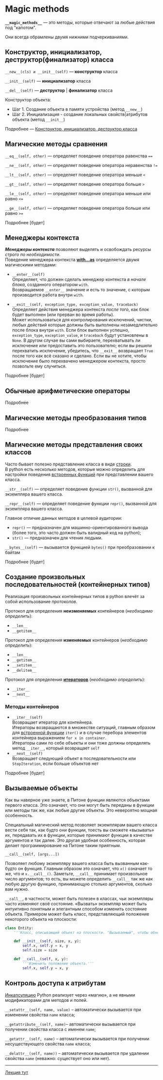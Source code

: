 # Magic methods

__`__magic_methods__`__ — это методы, которые отвечают за любые действия под "капотом".

Они всегда обрамлены двумя нижними подчеркиваниями.

## Конструктор, инициализатор, деструктор(финализатор) класса

`__new__(cls) и __init__(self)` — **конструктор** класса

`__init__(self)` — **инициализатор** класса 

`__del__(self)` — **деструктор** | **финализатор** класса

Конструктор объекта:
- Шаг 1. Создание объекта в памяти устройства (метод `__new__`) <br>
- Шаг 2. Инициализация - создание локальных свойств|атрибутов объекта (метод `__init__`) <br>


Подробнее — [Конструктор, инициализатор, деструктор класса ](ООП-Magic-new,init,del.md)

## Магические методы сравнения

`__eq__(self, other)` — определяет поведение оператора равенства `==`

`__ne__(self, other)` — определяет поведение оператора неравенства `!=`

`__lt__(self, other)` — определяет поведение оператора меньше `<`

`__gt__(self, other)` — определяет поведение оператора больше `>`

`__le__(self, other)` — определяет поведение оператора меньше или равно `<=`

`__ge__(self, other)` — определяет поведение оператора больше или равно `>=`

Подробнее [будет]

## Менеджеры контекста

***Менеджеры контекста*** позволяют выделять и освобождать ресурсы *строго по необходимости*.<br>
Поведение менеджера контекста [**with...as**](Python-Менеджер%20контекста%20With..as.md) 
определяется двумя магическими методами:

- `__enter__(self)`<br> 
Определяет, что должен сделать менеджер контекста *в начале блока*, 
созданного оператором `with`.<br> 
Возвращаемое `__enter__` значение и есть то значение, с которым производится работа 
внутри `with`.


- `__exit__(self, exception_type, exception_value, traceback)`<br>
Определяет действия менеджера контекста *после того*, как блок будет выполнен
(или прерван во время работы).<br> 
Может использоваться для контролирования исключений, чистки, любых действий которые 
должны быть выполнены незамедлительно после блока внутри `with`. 
Если блок выполнен успешно, `exception_type`, `exception_value`, и `traceback` будут 
установлены в `None`. 
В другом случае вы сами выбираете, перехватывать ли исключение или предоставить 
это пользователю; если вы решили перехватить исключение, убедитесь, что `__exit__` 
возвращает `True` после того как всё сказано и сделано. 
Если вы не хотите, чтобы исключение было перехвачено менеджером контекста, просто позвольте ему случиться.

Подробнее [будет]

## Обычные арифметические операторы

Подробнее 

## Магические методы преобразования типов

Подробнее 

## Магические методы представления своих классов

Часто бывает полезно представление класса в виде [строки](Python-Str(строка).md). <br> 
В python есть несколько методов, которые можно определить для 
настройки поведения [встроенных функций](Python-Встроенные%20функции.md) при представлении вашего класса.

`__str__(self)` — определяет поведение функции `str()`, вызванной для экземпляра 
вашего класса.

`__repr__(self)` — определяет поведение функции `repr()`, вызванной для экземпляра 
вашего класса. 

Главное отличие данных методов в целевой аудитории:
- `repr()` — предназначен для машинно-ориентированного вывода <br> 
(более того, это часто должен быть валидный код на python); 
- `str()` — предназначен для чтения людьми.

`__bytes__(self)` — вызывается функцией `bytes()` при преобразовании к байтам

Подробнее [будет]

## Создание произвольных последовательностей (контейнерных типов)

Реализация произвольных контейнерных типов в python влечёт за собой использование 
*протоколов*.

Протокол для определения **неизменяемых** контейнеров (*необходимо определить*):
- `__len__`
- `__getitem__`

Протокол для определения **изменяемых** контейнеров (*необходимо определить*):
- `__len__`
- `__getitem__`
- `__setitem__`
- `__delitem__`

Протокол для определения [**итераторов**](../Python/Python-Iterator.md) (*необходимо определить*):
- `__iter__`
- `__next__`

### Методы контейнеров

- `__iter__(self)`<br>
Возвращает итератор для контейнера. <br>
Итераторы возвращаются в множестве ситуаций, главным образом для 
[встроенной функции](Python-Встроенные%20функции.md) `iter()` 
и в случае перебора элементов контейнера выражением `for x in container`. <br> 
Итераторы сами по себе объекты и они тоже должны определять метод `__iter__`, 
который возвращает `self`
- `__next__(self)` <br>
Возвращает следующий объект в последовательности или `StopIteration`, 
если больше объектов нет

Подробнее [будет] 

## Вызываемые объекты
Как вы наверное уже знаете, в Питоне функции являются объектами первого класса. Это означает, что они могут быть переданы в функции или методы так же, как любые другие объекты. Это невероятно мощная особенность.

Специальный магический метод позволяет экземплярам вашего класса вести себя так, как будто они функции, тоесть вы сможете «вызывать» их, передавать их в функции, которые принимают функции в качестве аргументов и так далее. Это другая удобная особенность, которая делает программирование на Питоне таким приятным.

`__call__(self, [args...])`

Позволяет любому экземпляру вашего класса быть вызванным как-будто он функция. Главным образом это означает, что `x()` означает то же, что и `x.__call__()`. Заметьте, `__call__` принимает произвольное число аргументов; то есть, вы можете определить `__call__` так же как любую другую функцию, принимающую столько аргументов, сколько вам нужно.


`__call__`, в частности, может быть полезен в классах, чьи экземпляры часто изменяют своё состояние. «Вызвать» экземпляр может быть интуитивно понятным и элегантным способом изменить состояние объекта. Примером может быть класс, представляющий положение некоторого объекта на плоскости:
```python
class Entity:
    '''Класс, описывающий объект на плоскости. "Вызываемый", чтобы обновить позицию объекта.'''

    def __init__(self, size, x, y):
        self.x, self.y = x, y
        self.size = size

    def __call__(self, x, y):
        '''Изменить положение объекта.'''
        self.x, self.y = x, y
```

## Контроль доступа к атрибутам
[Инкапсуляцию](ООП-Инкапсуляция.md) Python реализует через «магию», а не явными модификаторами для 
методов и полей.

`__setattr__(self, name, value)` – автоматически вызывается при изменении свойства
`name` класса;

`__getattribute__(self, name)`– автоматически вызывается при получении свойства 
класса с именем `name`;

`__getattr__(self, name)` – автоматически вызывается при получении несуществующего 
свойства `name` класса;

`__delattr__(self, name))` – автоматически вызывается при удалении свойства `name` 
(неважно: существует оно или нет).

---

[Лекция тут](https://github.com/PonomaryovVladyslav/PythonCources/blob/master/lesson16.md)